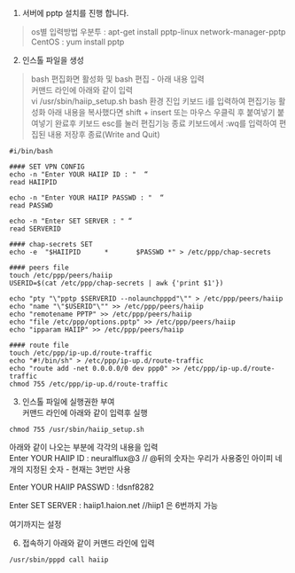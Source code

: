 1. 서버에 pptp 설치를 진행 합니다.

> os별 입력방법
우분투 : apt-get install pptp-linux network-manager-pptp  
CentOS : yum install pptp  
  
2. 인스톨 파일을 생성  
> bash 편집화면 활성화 및 bash 편집 - 아래 내용 입력  
커맨드 라인에 아래와 같이 입력  
vi /usr/sbin/haiip_setup.sh
bash 환경 진입
키보드 i를 입력하여 편집기능 활성화
아래 내용을 복사했다면 shift + insert 또는 마우스 우클릭 후 붙여넣기
붙여넣기 완료후 키보드 esc를 눌러 편집기능 종료
키보드에서 :wq를 입력하여 편집된 내용 저장후 종료(Write and Quit)
```
#i/bin/bash

#### SET VPN CONFIG
echo -n "Enter YOUR HAIIP ID : "  “
read HAIIPID

echo -n "Enter YOUR HAIIP PASSWD : "  “
read PASSWD

echo -n "Enter SET SERVER : " “
read SERVERID

#### chap-secrets SET
echo -e  "$HAIIPID      *       $PASSWD *" > /etc/ppp/chap-secrets

#### peers file
touch /etc/ppp/peers/haiip
USERID=$(cat /etc/ppp/chap-secrets | awk {'print $1'})

echo "pty "\"pptp $SERVERID --nolaunchpppd"\"" > /etc/ppp/peers/haiip
echo "name "\"$USERID"\"" >> /etc/ppp/peers/haiip
echo "remotename PPTP" >> /etc/ppp/peers/haiip
echo "file /etc/ppp/options.pptp" >> /etc/ppp/peers/haiip
echo "ipparam HAIIP" >> /etc/ppp/peers/haiip

#### route file
touch /etc/ppp/ip-up.d/route-traffic
echo "#!/bin/sh" > /etc/ppp/ip-up.d/route-traffic
echo "route add -net 0.0.0.0/0 dev ppp0" >> /etc/ppp/ip-up.d/route-traffic
chmod 755 /etc/ppp/ip-up.d/route-traffic
```
  
3. 인스톨 파일에 실행권한 부여  
커맨드 라인에 아래와 같이 입력후 실행  
```
chmod 755 /usr/sbin/haiip_setup.sh  
```
아래와 같이 나오는 부분에 각각의 내용을 입력  
Enter YOUR HAIIP ID :  neuralflux@3   // @뒤의 숫자는 우리가 사용중인 아이피 네개의 지정된 숫자 - 현재는 3번만 사용

Enter YOUR HAIIP PASSWD :  !dsnf8282  

Enter SET SERVER :  haiip1.haion.net   //hiip1 은 6번까지 가능  

여기까지는 설정

6. 접속하기
아래와 같이 커맨드 라인에 입력
```
/usr/sbin/pppd call haiip
```





